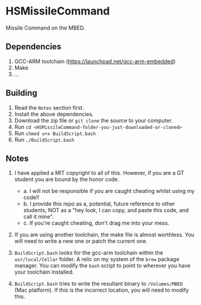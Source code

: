 # HSMissileCommand
Missile Command on the MBED.

## Dependencies

1. GCC-ARM toolchain (https://launchpad.net/gcc-arm-embedded)
2. Make
3. ... 


## Building

1. Read the `Notes` section first.
2. Install the above dependencies.
3. Download the zip file or `git clone` the source to your computer.
4. Run `cd <HSMissileCommand-folder-you-just-downloaded-or-cloned>`
5. Run `chmod u+x BuildScript.bash`
6. Run `./BuildScript.bash`


## Notes
1. I have applied a MIT copyright to all of this. However, if you are a GT student you are bound by the honor code. 
    
    * a. I will not be responsible if you are caught cheating whilst using my code!! 
    * b. I provide this repo as a, potential, future reference to other students, NOT as a "hey look, I can copy, and paste this code, and call it mine". 
    * c. If you're caught cheating, don't drag me into your mess.

2. If you are using another toolchain, the make file is almost worthless. You will need to write a new one or patch the current one.

3. `BuildScript.bash` looks for the gcc-arm toolchain within the `usr/local/Cellar` folder. A relic on my system of the `brew` package manager. You can modify the `bash` script to point to wherever you have your toolchain installed.

4. `BuildScript.bash` tries to write the resultant binary to `/Volumes/MBED` (Mac platform). If this is the incorrect location, you will need to modify this.
